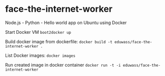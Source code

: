 # face-the-internet-worker
Node.js - Python - Hello world app on Ubuntu using Docker

Start Docker VM
`boot2docker up`

Build docker image from dockerfile:
`docker build -t eduwass/face-the-internet-worker .`

List Docker images:
`docker images`

Run created image in docker container
`docker run -t -i eduwass/face-the-internet-worker`
